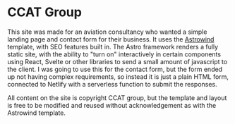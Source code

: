 # CCAT Group

This site was made for an aviation consultancy who wanted a simple landing page and contact form for their business. It uses the [Astrowind](https://github.com/onwidget/astrowind) template, with SEO features built in. The Astro framework renders a fully static site, with the ability to "turn on" interactively in certain components using React, Svelte or other libraries to send a small amount of javascript to the client. I was going to use this for the contact form, but the form ended up not having complex requirements, so instead it is just a plain HTML form, connected to Netlify with a serverless function to submit the responses.

All content on the site is copyright CCAT group, but the template and layout is free to be modified and reused without acknowledgement as with the Astrowind template.
